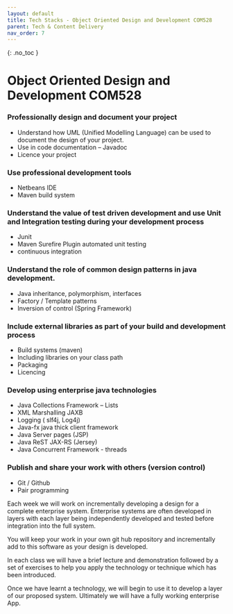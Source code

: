 ```yaml
---
layout: default
title: Tech Stacks - Object Oriented Design and Development COM528
parent: Tech & Content Delivery
nav_order: 7
---
```


{: .no_toc }

# Object Oriented Design and Development COM528

### Professionally design and document your project

* Understand how UML (Unified Modelling Language) can be used to document the design of your project.
* Use in code documentation – Javadoc
* Licence your project

### Use professional development tools

* Netbeans IDE
* Maven build system

### Understand the value of test driven development and use Unit and Integration testing during your development process

* Junit
* Maven Surefire Plugin automated unit testing
* continuous integration

### Understand the role of common design patterns in java development.

* Java inheritance, polymorphism, interfaces
* Factory / Template patterns
* Inversion of control (Spring Framework)

### Include external libraries as part of your build and development process

* Build systems (maven)
* Including libraries on your class path
* Packaging
* Licencing

### Develop using enterprise java technologies

* Java Collections Framework – Lists
* XML Marshalling JAXB
* Logging ( slf4j, Log4j)
* Java-fx java thick client framework
* Java Server pages (JSP)
* Java  ReST JAX-RS (Jersey)
* Java Concurrent Framework - threads

### Publish and share your work with others (version control)

* Git / Github
* Pair programming

Each week we will work on incrementally developing a design for a complete enterprise system. Enterprise systems are often developed in layers with each layer being independently developed and tested before integration into the full system.

You will keep your work in your own git hub repository and incrementally add to this software as your design is developed.

In each class we will have a brief lecture and demonstration followed by a set of exercises to help you apply the technology or technique which has been introduced.

Once we have learnt a technology, we will begin to use it to develop a layer of our proposed system. Ultimately we will have a fully working enterprise App.
